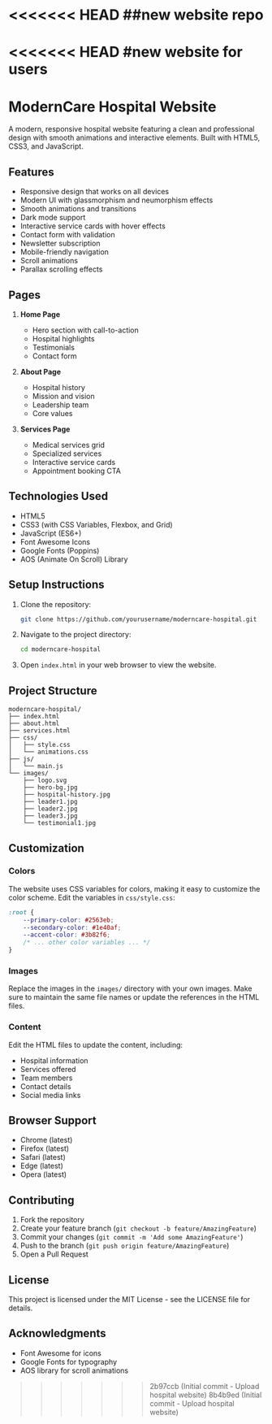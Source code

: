 <<<<<<< HEAD
##new website repo
=======
<<<<<<< HEAD
#new website
for users
=======
# ModernCare Hospital Website

A modern, responsive hospital website featuring a clean and professional design with smooth animations and interactive elements. Built with HTML5, CSS3, and JavaScript.

## Features

- Responsive design that works on all devices
- Modern UI with glassmorphism and neumorphism effects
- Smooth animations and transitions
- Dark mode support
- Interactive service cards with hover effects
- Contact form with validation
- Newsletter subscription
- Mobile-friendly navigation
- Scroll animations
- Parallax scrolling effects

## Pages

1. **Home Page**
   - Hero section with call-to-action
   - Hospital highlights
   - Testimonials
   - Contact form

2. **About Page**
   - Hospital history
   - Mission and vision
   - Leadership team
   - Core values

3. **Services Page**
   - Medical services grid
   - Specialized services
   - Interactive service cards
   - Appointment booking CTA

## Technologies Used

- HTML5
- CSS3 (with CSS Variables, Flexbox, and Grid)
- JavaScript (ES6+)
- Font Awesome Icons
- Google Fonts (Poppins)
- AOS (Animate On Scroll) Library

## Setup Instructions

1. Clone the repository:
   ```bash
   git clone https://github.com/yourusername/moderncare-hospital.git
   ```

2. Navigate to the project directory:
   ```bash
   cd moderncare-hospital
   ```

3. Open `index.html` in your web browser to view the website.

## Project Structure

```
moderncare-hospital/
├── index.html
├── about.html
├── services.html
├── css/
│   ├── style.css
│   └── animations.css
├── js/
│   └── main.js
└── images/
    ├── logo.svg
    ├── hero-bg.jpg
    ├── hospital-history.jpg
    ├── leader1.jpg
    ├── leader2.jpg
    ├── leader3.jpg
    └── testimonial1.jpg
```

## Customization

### Colors
The website uses CSS variables for colors, making it easy to customize the color scheme. Edit the variables in `css/style.css`:

```css
:root {
    --primary-color: #2563eb;
    --secondary-color: #1e40af;
    --accent-color: #3b82f6;
    /* ... other color variables ... */
}
```

### Images
Replace the images in the `images/` directory with your own images. Make sure to maintain the same file names or update the references in the HTML files.

### Content
Edit the HTML files to update the content, including:
- Hospital information
- Services offered
- Team members
- Contact details
- Social media links

## Browser Support

- Chrome (latest)
- Firefox (latest)
- Safari (latest)
- Edge (latest)
- Opera (latest)

## Contributing

1. Fork the repository
2. Create your feature branch (`git checkout -b feature/AmazingFeature`)
3. Commit your changes (`git commit -m 'Add some AmazingFeature'`)
4. Push to the branch (`git push origin feature/AmazingFeature`)
5. Open a Pull Request

## License

This project is licensed under the MIT License - see the LICENSE file for details.

## Acknowledgments

- Font Awesome for icons
- Google Fonts for typography
- AOS library for scroll animations 
>>>>>>> 2b97ccb (Initial commit - Upload hospital website)
>>>>>>> 8b4b9ed (Initial commit - Upload hospital website)
